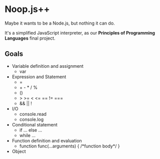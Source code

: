 Noop.js++
===

Maybe it wants to be a Node.js, but nothing it can do.

It's a simplified JavaScript interpreter, as our **Principles of Programming Languages** final project.

## Goals

+ Variable definition and assignment
  - var
+ Expression and Statement
  - =
  - \+ - \* / %
  - ()
  - \> \>= < <= == != ===
  - && || !
+ I/O
  - console.read
  - console.log
+ Conditional statement
  - if ... else ...
  - while ...
+ Function definition and evaluation
  - function func(...arguments) { /\*function body\*/ }
+ Object
